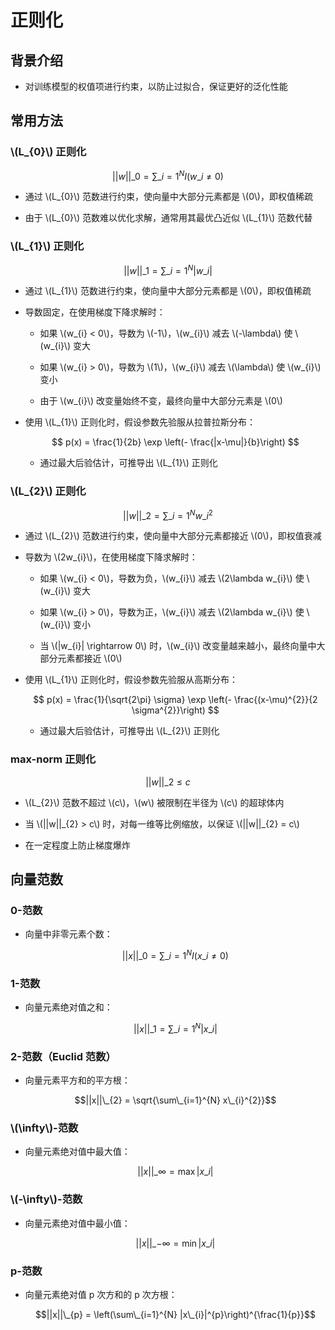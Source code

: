<script type="text/javascript" src="http://cdn.mathjax.org/mathjax/latest/MathJax.js?config=default"></script>

# 正则化

## 背景介绍

- 对训练模型的权值项进行约束，以防止过拟合，保证更好的泛化性能

## 常用方法

### \\(L\_{0}\\) 正则化

$$||w||\_{0} = \sum\_{i=1}^{N}I(w\_{i} \neq 0)$$

- 通过 \\(L\_{0}\\) 范数进行约束，使向量中大部分元素都是 \\(0\\)，即权值稀疏

- 由于 \\(L\_{0}\\) 范数难以优化求解，通常用其最优凸近似 \\(L\_{1}\\) 范数代替

### \\(L\_{1}\\) 正则化

$$||w||\_{1} = \sum\_{i=1}^{N}|w\_{i}|$$

- 通过 \\(L\_{1}\\) 范数进行约束，使向量中大部分元素都是 \\(0\\)，即权值稀疏

- 导数固定，在使用梯度下降求解时：

	- 如果 \\(w\_{i} < 0\\)，导数为 \\(-1\\)，\\(w\_{i}\\) 减去 \\(-\lambda\\) 使 \\(w\_{i}\\) 变大

	- 如果 \\(w\_{i} > 0\\)，导数为 \\(1\\)，\\(w\_{i}\\) 减去 \\(\lambda\\) 使 \\(w\_{i}\\) 变小

	- 由于 \\(w\_{i}\\) 改变量始终不变，最终向量中大部分元素是 \\(0\\)

- 使用 \\(L\_{1}\\) 正则化时，假设参数先验服从拉普拉斯分布：

	$$ p(x) = \frac{1}{2b} \exp \left(- \frac{|x-\mu|}{b}\right) $$

	- 通过最大后验估计，可推导出 \\(L\_{1}\\) 正则化

### \\(L\_{2}\\) 正则化

$$||w||\_{2} = \sum\_{i=1}^{N} w\_{i}^{2}$$

- 通过 \\(L\_{2}\\) 范数进行约束，使向量中大部分元素都接近 \\(0\\)，即权值衰减

- 导数为 \\(2w\_{i}\\)，在使用梯度下降求解时：

	- 如果 \\(w\_{i} < 0\\)，导数为负，\\(w\_{i}\\) 减去 \\(2\lambda w\_{i}\\) 使 \\(w\_{i}\\) 变大

	- 如果 \\(w\_{i} > 0\\)，导数为正，\\(w\_{i}\\) 减去 \\(2\lambda w\_{i}\\) 使 \\(w\_{i}\\) 变小

	- 当 \\(|w\_{i}| \rightarrow 0\\) 时，\\(w\_{i}\\) 改变量越来越小，最终向量中大部分元素都接近 \\(0\\)

- 使用 \\(L\_{1}\\) 正则化时，假设参数先验服从高斯分布：

	$$ p(x) = \frac{1}{\sqrt{2\pi} \sigma} \exp \left(- \frac{(x-\mu)^{2}}{2 \sigma^{2}}\right) $$

	- 通过最大后验估计，可推导出 \\(L\_{2}\\) 正则化

### max-norm 正则化

$$||w||\_{2} \leq c$$

- \\(L\_{2}\\) 范数不超过 \\(c\\)，\\(w\\) 被限制在半径为 \\(c\\) 的超球体内

- 当 \\(||w||\_{2} > c\\) 时，对每一维等比例缩放，以保证 \\(||w||\_{2} = c\\)

- 在一定程度上防止梯度爆炸

## 向量范数

### 0-范数

- 向量中非零元素个数：

	$$||x||\_{0} = \sum\_{i=1}^{N}I(x\_{i} \neq 0)$$

### 1-范数

- 向量元素绝对值之和：

	$$||x||\_{1} = \sum\_{i=1}^{N}|x\_{i}|$$

### 2-范数（Euclid 范数）

- 向量元素平方和的平方根：

	$$||x||\_{2} = \sqrt{\sum\_{i=1}^{N} x\_{i}^{2}}$$

### \\(\infty\\)-范数

- 向量元素绝对值中最大值：

	$$||x||\_{\infty} = \max|x\_{i}|$$

### \\(-\infty\\)-范数

- 向量元素绝对值中最小值：

	$$||x||\_{-\infty} = \min|x\_{i}|$$

### p-范数

- 向量元素绝对值 p 次方和的 p 次方根：

	$$||x||\_{p} = \left(\sum\_{i=1}^{N} |x\_{i}|^{p}\right)^{\frac{1}{p}}$$